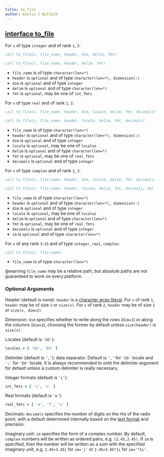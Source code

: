 ```yaml
---
title: to_file
author: Austin C Bullock
---
```


## [interface to_file](../../interface/to_file.html)

For `x` of type `integer` and of rank `1`, `2`:

```fortran
call to_file(x, file_name, header, dim, delim, fmt)
```

```fortran
call to_file(x, file_name, header, delim, fmt)
```

* `file_name` is of type `character(len=*)`
* `header` is `optional` and of type `character(len=*), dimension(:)`
* `dim` is `optional` and of type `integer`
* `delim` is `optional` and of type `character(len=*)`
* `fmt` is `optional`, may be one of `int_fmts`

For `x` of type `real` and of rank `1`, `2`:

```fortran
call to_file(x, file_name, header, dim, locale, delim, fmt, decimals)
```

```fortran
call to_file(x, file_name, header, locale, delim, fmt, decimals)
```

* `file_name` is of type `character(len=*)`
* `header` is `optional` and of type `character(len=*), dimension(:)`
* `dim` is `optional` and of type `integer`
* `locale` is `optional`, may be one of `locales`
* `delim` is `optional` and of type `character(len=*)`
* `fmt` is `optional`, may be one of `real_fmts`
* `decimals` is `optional` and of type `integer`

For `x` of type `complex` and of rank `1`, `2`:

```fortran
call to_file(x, file_name, header, dim, locale, delim, fmt, decimals, im)
```

```fortran
call to_file(x, file_name, header, locale, delim, fmt, decimals, im)
```

* `file_name` is of type `character(len=*)`
* `header` is `optional` and of type `character(len=*), dimension(:)`
* `dim` is `optional` and of type `integer`
* `locale` is `optional`, may be one of `locales`
* `delim` is `optional` and of type `character(len=*)`
* `fmt` is `optional`, may be one of `real_fmts`
* `decimals` is `optional` and of type `integer`
* `im` is `optional` and of type `character(len=*)`

For `x` of any rank `3`-`15` and of type `integer`, `real`, `complex`:

```fortran
call to_file(x, file_name)
```

* `file_name` is of type `character(len=*)`

@warning `file_name` may be a relative path, but absolute paths are not guaranteed to work on every platform.

### Optional Arguments

Header (default is none): `header` is a [character array literal](../UserInfo/compilers.html). For `x` of rank `1`, `header` may be of size `1` or `size(x)`. For `x` of rank `2`, `header` may be of size `1` or `size(x, dim=2)`.

Dimension: `dim` specifies whether to write along the rows (`dim=1`) or along the columns (`dim=2`), choosing the former by default unless `size(header)` is `size(x)`.

Locales (default is `'US'`):

```fortran
locales = [ 'US', 'EU' ]
```

Delimiter (default is `','`): data separator. Default is `','` for `'US'` locale and `';'` for `'EU'` locale. It is always recommended to omit the delimiter argument for default unless a custom delimiter is really necessary.

Integer formats (default is `'i'`):

```fortran
int_fmts = [ 'i', 'z' ]
```

Real formats (default is `'e'`):

```fortran
real_fmts = [ 'e', 'f', 'z' ]
```

Decimals: `decimals` specifies the number of digits on the rhs of the radix point, with a default determined internally based on the [text format](../UserInfo/text-fmts.html) and precision.

Imaginary unit: `im` specifies the form of a complex number. By default, `complex` numbers will be written as ordered pairs, e.g. `(2.45,3.45)`. If `im` is specified, then the number will be written as a sum with the specified imaginary unit, e.g. `2.45+3.45j` for `im='j'` or `2.45+3.45*1i` for `im='*1i'`.
